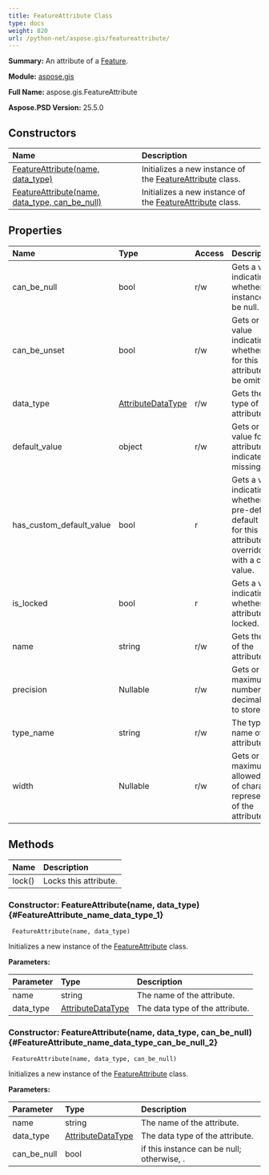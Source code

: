 ```yaml
---
title: FeatureAttribute Class
type: docs
weight: 820
url: /python-net/aspose.gis/featureattribute/
---
```


**Summary:** An attribute of a [Feature](/psd/python-net/aspose.gis/feature/).

**Module:** [aspose.gis](/psd/python-net/aspose.gis/)

**Full Name:** aspose.gis.FeatureAttribute

**Aspose.PSD Version:** 25.5.0

## **Constructors**
| **Name** | **Description** |
| :- | :- |
| [FeatureAttribute(name, data_type)](#FeatureAttribute_name_data_type_1) | Initializes a new instance of the [FeatureAttribute](/psd/python-net/aspose.gis/featureattribute/) class. |
| [FeatureAttribute(name, data_type, can_be_null)](#FeatureAttribute_name_data_type_can_be_null_2) | Initializes a new instance of the [FeatureAttribute](/psd/python-net/aspose.gis/featureattribute/) class. |
## **Properties**
| **Name** | **Type** | **Access** | **Description** |
| :- | :- | :- | :- |
| can_be_null | bool | r/w | Gets a value indicating whether this instance can be null. |
| can_be_unset | bool | r/w | Gets or sets a value indicating whether value for this attribute can be omitted. |
| data_type | [AttributeDataType](/psd/python-net/aspose.gis/attributedatatype) | r/w | Gets the data type of the attribute. |
| default_value | object | r/w | Gets or sets a value for the attribute, that indicates missing data. |
| has_custom_default_value | bool | r | Gets a value indicating whether the pre-defined default value for this attribute was overridden with a custom value. |
| is_locked | bool | r | Gets a value indicating whether this attribute is locked. |
| name | string | r/w | Gets the name of the attribute. |
| precision | Nullable<int> | r/w | Gets or sets maximum number of decimal digits to store. |
| type_name | string | r/w | The type name of the attribute. |
| width | Nullable<int> | r/w | Gets or sets maximum allowed width of character representation of the attribute. |
## **Methods**
| **Name** | **Description** |
| :- | :- |
| lock() | Locks this attribute. |


### Constructor: FeatureAttribute(name, data_type) {#FeatureAttribute_name_data_type_1}


```
 FeatureAttribute(name, data_type) 
```

Initializes a new instance of the [FeatureAttribute](/psd/python-net/aspose.gis/featureattribute/) class.

**Parameters:**

| Parameter | Type | Description |
| :- | :- | :- |
| name | string | The name of the attribute. |
| data_type | [AttributeDataType](/psd/python-net/aspose.gis/attributedatatype) | The data type of the attribute. |

### Constructor: FeatureAttribute(name, data_type, can_be_null) {#FeatureAttribute_name_data_type_can_be_null_2}


```
 FeatureAttribute(name, data_type, can_be_null) 
```

Initializes a new instance of the [FeatureAttribute](/psd/python-net/aspose.gis/featureattribute/) class.

**Parameters:**

| Parameter | Type | Description |
| :- | :- | :- |
| name | string | The name of the attribute. |
| data_type | [AttributeDataType](/psd/python-net/aspose.gis/attributedatatype) | The data type of the attribute. |
| can_be_null | bool | <see langword="true" /> if this instance can be null; otherwise, <see langword="false" />. |

